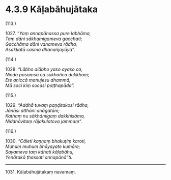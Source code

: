 # 4.3.9 Kāḷabāhujātaka

(113.)

1027\. _“Yaṃ annapānassa pure labhāma,_  
_Taṃ dāni sākhamigameva gacchati;_  
_Gacchāma dāni vanameva rādha,_  
_Asakkatā casma dhanañjayāya”._  

(114.)

1028\. _“Lābho alābho yaso ayaso ca,_  
_Nindā pasaṃsā ca sukhañca dukkhaṃ;_  
_Ete aniccā manujesu dhammā,_  
_Mā soci kiṃ socasi poṭṭhapāda”._  

(115.)

1029\. _“Addhā tuvaṃ paṇḍitakosi rādha,_  
_Jānāsi atthāni anāgatāni;_  
_Kathaṃ nu sākhāmigaṃ dakkhisāma,_  
_Niddhāvitaṃ rājakulatova jammaṃ”._  

(116.)

1030\. _“Cāleti kaṇṇaṃ bhakuṭiṃ karoti,_  
_Muhuṃ muhuṃ bhāyayate kumāre;_  
_Sayameva taṃ kāhati kāḷabāhu,_  
_Yenārakā ṭhassati annapānā”ti._  

---

1031\. Kāḷabāhujātakaṃ navamaṃ.
